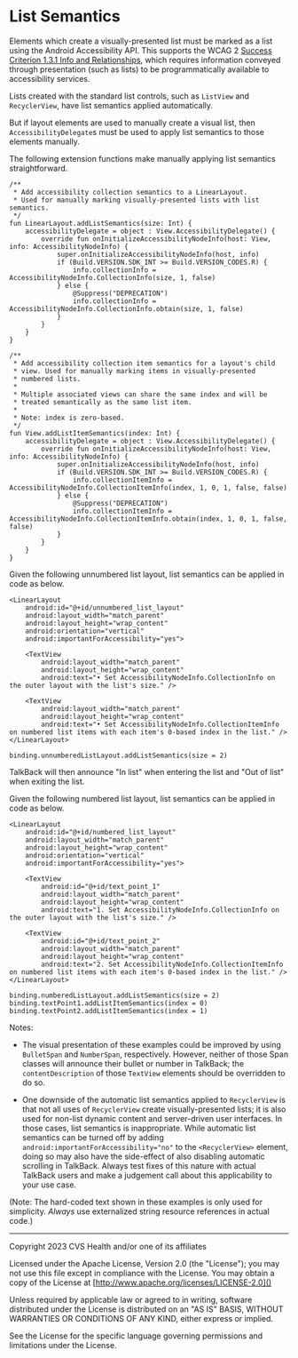 # List Semantics
Elements which create a visually-presented list must be marked as a list using the Android Accessibility API. This supports the WCAG 2 [Success Criterion 1.3.1 Info and Relationships](https://www.w3.org/TR/WCAG21/#info-and-relationships), which requires information conveyed through presentation (such as lists) to be programmatically available to accessibility services.

Lists created with the standard list controls, such as `ListView` and `RecyclerView`, have list semantics applied automatically.

But if layout elements are used to manually create a visual list, then `AccessibilityDelegate`s must be used to apply list semantics to those elements manually.

The following extension functions make manually applying list semantics straightforward.

```
/**
 * Add accessibility collection semantics to a LinearLayout. 
 * Used for manually marking visually-presented lists with list semantics.
 */
fun LinearLayout.addListSemantics(size: Int) {
    accessibilityDelegate = object : View.AccessibilityDelegate() {
        override fun onInitializeAccessibilityNodeInfo(host: View, info: AccessibilityNodeInfo) {
            super.onInitializeAccessibilityNodeInfo(host, info)
            if (Build.VERSION.SDK_INT >= Build.VERSION_CODES.R) {
                info.collectionInfo = AccessibilityNodeInfo.CollectionInfo(size, 1, false)
            } else {
                @Suppress("DEPRECATION")
                info.collectionInfo = AccessibilityNodeInfo.CollectionInfo.obtain(size, 1, false)
            }
        }
    }
}

/**
 * Add accessibility collection item semantics for a layout's child
 * view. Used for manually marking items in visually-presented 
 * numbered lists.
 *
 * Multiple associated views can share the same index and will be
 * treated semantically as the same list item.
 *
 * Note: index is zero-based.
 */
fun View.addListItemSemantics(index: Int) {
    accessibilityDelegate = object : View.AccessibilityDelegate() {
        override fun onInitializeAccessibilityNodeInfo(host: View, info: AccessibilityNodeInfo) {
            super.onInitializeAccessibilityNodeInfo(host, info)
            if (Build.VERSION.SDK_INT >= Build.VERSION_CODES.R) {
                info.collectionItemInfo = AccessibilityNodeInfo.CollectionItemInfo(index, 1, 0, 1, false, false)
            } else {
                @Suppress("DEPRECATION")
                info.collectionItemInfo = AccessibilityNodeInfo.CollectionItemInfo.obtain(index, 1, 0, 1, false, false)
            }
        }
    }
}
```

Given the following unnumbered list layout, list semantics can be applied in code as below.

```
<LinearLayout
    android:id="@+id/unnumbered_list_layout"
    android:layout_width="match_parent"
    android:layout_height="wrap_content"
    android:orientation="vertical"
    android:importantForAccessibility="yes">

    <TextView
        android:layout_width="match_parent"
        android:layout_height="wrap_content"
        android:text="• Set AccessibilityNodeInfo.CollectionInfo on the outer layout with the list's size." />

    <TextView
        android:layout_width="match_parent"
        android:layout_height="wrap_content"
        android:text="• Set AccessibilityNodeInfo.CollectionItemInfo on numbered list items with each item's 0-based index in the list." />
</LinearLayout>

```


```
binding.unnumberedListLayout.addListSemantics(size = 2)
```

TalkBack will then announce "In list" when entering the list and "Out of list" when exiting the list.

Given the following numbered list layout, list semantics can be applied in code as below.

```
<LinearLayout
    android:id="@+id/numbered_list_layout"
    android:layout_width="match_parent"
    android:layout_height="wrap_content"
    android:orientation="vertical"
    android:importantForAccessibility="yes">

    <TextView
        android:id="@+id/text_point_1"
        android:layout_width="match_parent"
        android:layout_height="wrap_content"
        android:text="1. Set AccessibilityNodeInfo.CollectionInfo on the outer layout with the list's size." />

    <TextView
        android:id="@+id/text_point_2"
        android:layout_width="match_parent"
        android:layout_height="wrap_content"
        android:text="2. Set AccessibilityNodeInfo.CollectionItemInfo on numbered list items with each item's 0-based index in the list." />
</LinearLayout>

```

```
binding.numberedListLayout.addListSemantics(size = 2)
binding.textPoint1.addListItemSemantics(index = 0)
binding.textPoint2.addListItemSemantics(index = 1)
```

Notes: 

* The visual presentation of these examples could be improved by using `BulletSpan` and `NumberSpan`, respectively. However, neither of those Span classes will announce their bullet or number in TalkBack; the `contentDescription` of those `TextView` elements should be overridden to do so.

* One downside of the automatic list semantics applied to `RecyclerView` is that not all uses of `RecyclerView` create visually-presented lists; it is also used for non-list dynamic content and server-driven user interfaces. In those cases, list semantics is inappropriate. While automatic list semantics can be turned off by adding `android:importantForAccessibility="no"` to the `<RecyclerView>` element, doing so may also have the side-effect of also disabling automatic scrolling in TalkBack. Always test fixes of this nature with actual TalkBack users and make a judgement call about this applicability to your use case.

(Note: The hard-coded text shown in these examples is only used for simplicity. _Always_ use externalized string resource references in actual code.)

----

Copyright 2023 CVS Health and/or one of its affiliates
   
Licensed under the Apache License, Version 2.0 (the "License");
you may not use this file except in compliance with the License.
You may obtain a copy of the License at
[http://www.apache.org/licenses/LICENSE-2.0]()
       
Unless required by applicable law or agreed to in writing, software
distributed under the License is distributed on an "AS IS" BASIS,
WITHOUT WARRANTIES OR CONDITIONS OF ANY KIND, either express or implied.
   
See the License for the specific language governing permissions and
limitations under the License.